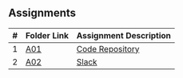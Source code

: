## Assignments

|  #  | Folder Link                            | Assignment Description                               |
| :-: | -------------------------------------- | ---------------------------------------------------- |
|  1  | [A01](./FakeAssignments/A01/README.md) | [Code Repository ](./FakeAssignments/A01/README.md) |
|  2  | [A02](./FakeAssignments/A02/README.md) | [Slack ](./FakeAssignments/A02/README.md)  |
